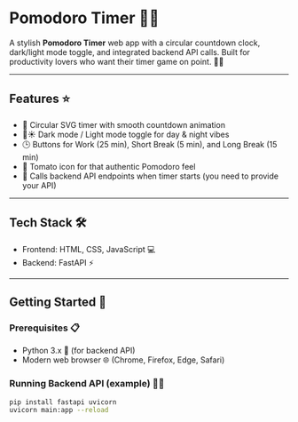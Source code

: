 # Pomodoro Timer 🍅⏰

A stylish **Pomodoro Timer** web app with a circular countdown clock, dark/light mode toggle, and integrated backend API calls. Built for productivity lovers who want their timer game on point. 💪✨

---

## Features ⭐️

- 🔴 Circular SVG timer with smooth countdown animation  
- 🌙☀️ Dark mode / Light mode toggle for day & night vibes  
- 🕒 Buttons for Work (25 min), Short Break (5 min), and Long Break (15 min)  
- 🍅 Tomato icon for that authentic Pomodoro feel  
- 🔗 Calls backend API endpoints when timer starts (you need to provide your API)  

---

## Tech Stack 🛠️

- Frontend: HTML, CSS, JavaScript 💻  
- Backend: FastAPI ⚡ 
---

## Getting Started 🚦

### Prerequisites 📋

- Python 3.x 🐍 (for backend API)  
- Modern web browser 🌐 (Chrome, Firefox, Edge, Safari)  

### Running Backend API (example) 🏃‍♂️

```bash
pip install fastapi uvicorn
uvicorn main:app --reload
